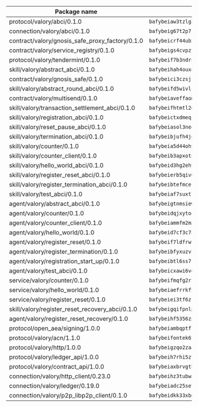 | Package name                                                  | Package hash                                                  |
| ------------------------------------------------------------- | ------------------------------------------------------------- |
| protocol/valory/abci/0.1.0                                    | `bafybeiaw3tzlg3rkvnn5fcufblktmfwngmxugn4yo7pyjp76zz6aqtqcay` |
| connection/valory/abci/0.1.0                                  | `bafybeig67t2p7jwhjqwmrszeeyrpcs5v2pld62r5jbakwmf7fqwczpygn4` |
| contract/valory/gnosis_safe_proxy_factory/0.1.0               | `bafybeicrf44ub2kauwxan3zfbdmeqb2ae7xhftwucevr7q42bwho5oqcoa` |
| contract/valory/service_registry/0.1.0                        | `bafybeigs4cvpzyubnyw4cblgzqgkvrkrbpzsexxppcufxvssltxyx3ahua` |
| protocol/valory/tendermint/0.1.0                              | `bafybeif7b3ndrnwunl6s42e2cd6cu5hxruiimz3lwixb3r6um2lsldgldi` |
| skill/valory/abstract_abci/0.1.0                              | `bafybeihah4ouxqvdratxyqvluslxcv6k7rbmwygbh2e4gncrm4r4gqp23q` |
| contract/valory/gnosis_safe/0.1.0                             | `bafybeici3czsjrkeby4j3cppb2syrvmo3fx7ivi2bw3acevo4fzrf7kbui` |
| skill/valory/abstract_round_abci/0.1.0                        | `bafybeifd5wivlccwwzc5ncfi44243blhvzapixkeduub3l6vd6bp7qys5y` |
| contract/valory/multisend/0.1.0                               | `bafybeiaveffaomsnmsc5hx62o77u7ilma6eipox7m5lrwa56737ektva3i` |
| skill/valory/transaction_settlement_abci/0.1.0                | `bafybeifhtmtl2d5dszkdmfxem3qbumtajbwy55v6rpmwrew22tsby673ca` |
| skill/valory/registration_abci/0.1.0                          | `bafybeictxdmeqit72qvdg4aerj3wwlptp2yrr3zmyhwweivanmpomkkr74` |
| skill/valory/reset_pause_abci/0.1.0                           | `bafybeiasol3ne4a2cwqdn5pfthxjfmy6vg7tgemyj7kishjh6qyidstlxa` |
| skill/valory/termination_abci/0.1.0                           | `bafybeibjufh4joldp3cvmiowshplxexyzlygiknifztjokhbq5iw2j6ow4` |
| skill/valory/counter/0.1.0                                    | `bafybeia5d44ohyko45xj44bts7r3gahj2bpcd4sf76g2x4qbttj3f2f4fm` |
| skill/valory/counter_client/0.1.0                             | `bafybeib3apxotnry7gt6a5q2cesdobjlcb5bjqjuzwnp4f5naozbiyxvja` |
| skill/valory/hello_world_abci/0.1.0                           | `bafybeid3hg2ehyhgw7tfld7s6dzffw5ru2yjvk6evxjfwgwav237vtoium` |
| skill/valory/register_reset_abci/0.1.0                        | `bafybeierb5qiv6e6kpnq576zktfibc2az3gkck2sxbchzvpzzn4rqgt4vy` |
| skill/valory/register_termination_abci/0.1.0                  | `bafybeibtefmcefdas7nymruadwrkgzapalkzcwmzrbtoft6terbu6xbtdq` |
| skill/valory/test_abci/0.1.0                                  | `bafybeiaf7suxtlbidwtqewkidzxht6zvggdcucbzw4766yf6dhhanm5ybq` |
| agent/valory/abstract_abci/0.1.0                              | `bafybeigtnmsiew5yxjgoitnqnkzj7gufynkyodxnjnpxfje3acu6foeueq` |
| agent/valory/counter/0.1.0                                    | `bafybeidqjxyto4lw2amhgshr2mje6nsljsa4kuwjsoy7ww3i74ttaxd2wm` |
| agent/valory/counter_client/0.1.0                             | `bafybeiammfm2m3xatutqrn6xxp7tty3bzynqjqwjjiygezvcrbbnrf62o4` |
| agent/valory/hello_world/0.1.0                                | `bafybeid7cf3c7nrgpz4ocbdomckkasns7hzbvf74hagj4xnuiiq63vucca` |
| agent/valory/register_reset/0.1.0                             | `bafybeif7ldfrwcqccpmeiva224k7yotfwhlnfnqcmbb4pe7ozbmbyo7fsq` |
| agent/valory/register_termination/0.1.0                       | `bafybeibfyxuzv2tzrdwpf6mvhobjquzsgnzed4raieqt4zjsy3ts2stxce` |
| agent/valory/registration_start_up/0.1.0                      | `bafybeibtl6ss7rdcdq4dcl37wwqh3tcrerti3yx7ahzm5tn3hplfcgq6gq` |
| agent/valory/test_abci/0.1.0                                  | `bafybeicxawi6vdf4xgf7py7bkelnmvknevgfpwqpwefvp3jgpz4rcx7mre` |
| service/valory/counter/0.1.0                                  | `bafybeifmqfg2rzphxoepjko7db5vvv5wvzek4opfi7rzgsjmr4vwj6ctua` |
| service/valory/hello_world/0.1.0                              | `bafybeiaefrrkfytj23td3jju7ojmbrwviootmlebnesvqfcbpbvtfcj6ce` |
| service/valory/register_reset/0.1.0                           | `bafybeiei3tf6zrn7glb6dt3z2upwdpjcd2bfpw4g3b5qcuerjm275ztzqa` |
| skill/valory/register_reset_recovery_abci/0.1.0               | `bafybeigqifpnlpyicle66cq4u74jtut35xtp7zg623uyrx4hp5mb7fxjda` |
| agent/valory/register_reset_recovery/0.1.0                    | `bafybeihf5356zpx3usj3dn4njfjygacufjczm4bqz62crhycolkbaa65vq` |
| protocol/open_aea/signing/1.0.0                               | `bafybeiambqptflge33eemdhis2whik67hjplfnqwieoa6wblzlaf7vuo44` |
| protocol/valory/acn/1.1.0                                     | `bafybeifontek6tvaecatoauiule3j3id6xoktpjubvuqi3h2jkzqg7zh7a` |
| protocol/valory/http/1.0.0                                    | `bafybeigzqo2zaakcjtzzsm6dh4x73v72xg6ctk6muyp5uq5ueb7y34fbxy` |
| protocol/valory/ledger_api/1.0.0                              | `bafybeih7rhi5zvfvwakx5ifgxsz2cfipeecsh7bm3gnudjxtvhrygpcftq` |
| protocol/valory/contract_api/1.0.0                            | `bafybeiaxbrvgtbdrh4lslskuxyp4awyr4whcx3nqq5yrr6vimzsxg5dy64` |
| connection/valory/http_client/0.23.0                          | `bafybeihz3tubwado7j3wlivndzzuj3c6fdsp4ra5r3nqixn3ufawzo3wii` |
| connection/valory/ledger/0.19.0                               | `bafybeiadc25se7dgnn4mufztwpzdono4xsfs45qknzdqyi3gckn6ccuv44` |
| connection/valory/p2p_libp2p_client/0.1.0                     | `bafybeidkk33xbga54szmitk6uwsi3ef56hbbdbuasltqtiyki34hgfpnxa` |
